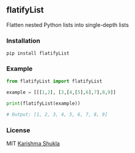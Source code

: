 ## flatifyList

Flatten nested Python lists into single-depth lists

### Installation

```
pip install flatifyList
```

### Example

```py
from flatifyList import flatifyList

example = [[[1,2], [3,[4,[5],6],7],8,9]]

print(flatifyList(example))

# Output: [1, 2, 3, 4, 5, 6, 7, 8, 9]
```

### License

MIT <a href="https://github.com/karishmashuklaa/">Karishma Shukla</a> 

